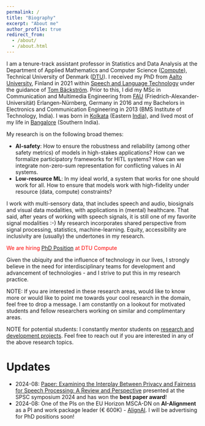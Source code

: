 ```yaml
---
permalink: /
title: "Biography"
excerpt: "About me"
author_profile: true
redirect_from:
  - /about/
  - /about.html
---
```



I am a tenure-track assistant professor in Statistics and Data Analysis at the Department of Applied Mathematics and Computer Science ([Compute](https://www.compute.dtu.dk/)), Technical University of Denmark ([DTU](https://www.dtu.dk/)). I received my PhD from [Aalto University](https://www.aalto.fi/en), Finland in 2021 within [Speech and Language Technology](https://aaltodoc.aalto.fi/items/1abb540f-0c97-4d7f-98b3-e88b15f08539) under the guidance of [Tom Bäckström](https://www.aalto.fi/en/people/tom-backstrom). Prior to this, I did my MSc in Communication and Multimedia Engineering from [FAU](https://www.fau.eu/) (Friedrich-Alexander-Universität) Erlangen-Nürnberg, Germany in 2016 and my Bachelors in Electronics and Communication Engineering in 2013 (BMS Institute of Technology, India). I was born in [Kolkata](https://en.wikipedia.org/wiki/Kolkata) (Eastern [India](https://en.wikipedia.org/wiki/India)), and lived most of my life in [Bangalore](https://en.wikipedia.org/wiki/Bangalore) (Southern India).

My research is on the following broad themes:
* **AI-safety**: How to ensure the robustness and reliability (among other safety metrics) of models in high-stakes applications? How can we formalize participatory frameworks for HITL systems? How can we integrate non-zero-sum representation for conflicting values in AI systems.
* **Low-resource ML**: In my ideal world, a system that works for one should work for all. How to ensure that models work with high-fidelity under resource (data, compute) constraints?

I work with multi-sensory data, that includes speech and audio, biosignals and visual data modalities, with applications in (mental) healthcare. That said, after years of working with speech signals, it is still one of my favorite signal modalities :-) My research incorporates shared perspective from signal processing, statistics, machine-learning. Equity, accessibility are inclusivity are (usually) the undertones in my research.

<span style="color: red;">We are hiring [PhD Position](https://efzu.fa.em2.oraclecloud.com/hcmUI/CandidateExperience/en/sites/CX_1/requisitions/preview/4334) at DTU Compute </span>

<!--
I am also interested in questions on ‘AI-alignment’ at the intersection of technical and non-technical perspectives., alongside AI-safety and reliability, providing the foundational grounding and direction to my research.
-->

Given the ubiquity and the influence of technology in our lives, I strongly believe in the need for interdisciplinary teams for development and advancement of technologies - and I strive to put this in my research practice.

NOTE: If you are interested in these research areas, would like to know more or would like to point me towards your cool research in the domain, feel free to drop a message. I am constantly on a lookout for motivated students and fellow researchers working on similar and complimentary areas.

NOTE for potential students: I constantly mentor students on [research and development projects](https://snehadas.github.io/supervision/). Feel free to reach out if you are interested in any of the above research topics.


Updates
======
* 2024-08: [Paper: Examining the Interplay Between Privacy and Fairness for Speech Processing: A Review and Perspective](https://www.isca-archive.org/tmp/archive/spsc_2024/leschanowsky24_spsc.html) presented at the SPSC symposium 2024 and has won the **best paper award**!
* 2024-08: One of the PIs on the EU Horizon MSCA-DN on **AI-Alignment** as a PI and work package leader (€ 600K) - [AlignAI](https://alignai.eu/). I will be advertising for PhD positions soon!

